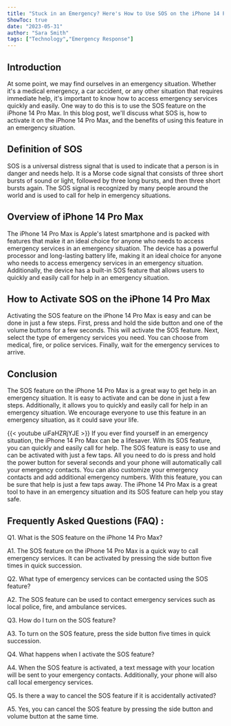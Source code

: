 ```yaml
---
title: "Stuck in an Emergency? Here's How to Use SOS on the iPhone 14 Pro Max!"
ShowToc: true 
date: "2023-05-31"
author: "Sara Smith" 
tags: ["Technology","Emergency Response"]
---
```

## Introduction

At some point, we may find ourselves in an emergency situation. Whether it's a medical emergency, a car accident, or any other situation that requires immediate help, it's important to know how to access emergency services quickly and easily. One way to do this is to use the SOS feature on the iPhone 14 Pro Max. In this blog post, we'll discuss what SOS is, how to activate it on the iPhone 14 Pro Max, and the benefits of using this feature in an emergency situation. 

## Definition of SOS

SOS is a universal distress signal that is used to indicate that a person is in danger and needs help. It is a Morse code signal that consists of three short bursts of sound or light, followed by three long bursts, and then three short bursts again. The SOS signal is recognized by many people around the world and is used to call for help in emergency situations. 

## Overview of iPhone 14 Pro Max

The iPhone 14 Pro Max is Apple's latest smartphone and is packed with features that make it an ideal choice for anyone who needs to access emergency services in an emergency situation. The device has a powerful processor and long-lasting battery life, making it an ideal choice for anyone who needs to access emergency services in an emergency situation. Additionally, the device has a built-in SOS feature that allows users to quickly and easily call for help in an emergency situation. 

## How to Activate SOS on the iPhone 14 Pro Max

Activating the SOS feature on the iPhone 14 Pro Max is easy and can be done in just a few steps. First, press and hold the side button and one of the volume buttons for a few seconds. This will activate the SOS feature. Next, select the type of emergency services you need. You can choose from medical, fire, or police services. Finally, wait for the emergency services to arrive. 

## Conclusion

The SOS feature on the iPhone 14 Pro Max is a great way to get help in an emergency situation. It is easy to activate and can be done in just a few steps. Additionally, it allows you to quickly and easily call for help in an emergency situation. We encourage everyone to use this feature in an emergency situation, as it could save your life.

{{< youtube uiFaHZRjYJE >}} 
If you ever find yourself in an emergency situation, the iPhone 14 Pro Max can be a lifesaver. With its SOS feature, you can quickly and easily call for help. The SOS feature is easy to use and can be activated with just a few taps. All you need to do is press and hold the power button for several seconds and your phone will automatically call your emergency contacts. You can also customize your emergency contacts and add additional emergency numbers. With this feature, you can be sure that help is just a few taps away. The iPhone 14 Pro Max is a great tool to have in an emergency situation and its SOS feature can help you stay safe.

## Frequently Asked Questions (FAQ) :
Q1. What is the SOS feature on the iPhone 14 Pro Max?

A1. The SOS feature on the iPhone 14 Pro Max is a quick way to call emergency services. It can be activated by pressing the side button five times in quick succession. 

Q2. What type of emergency services can be contacted using the SOS feature?

A2. The SOS feature can be used to contact emergency services such as local police, fire, and ambulance services. 

Q3. How do I turn on the SOS feature?

A3. To turn on the SOS feature, press the side button five times in quick succession. 

Q4. What happens when I activate the SOS feature?

A4. When the SOS feature is activated, a text message with your location will be sent to your emergency contacts. Additionally, your phone will also call local emergency services. 

Q5. Is there a way to cancel the SOS feature if it is accidentally activated?

A5. Yes, you can cancel the SOS feature by pressing the side button and volume button at the same time.


